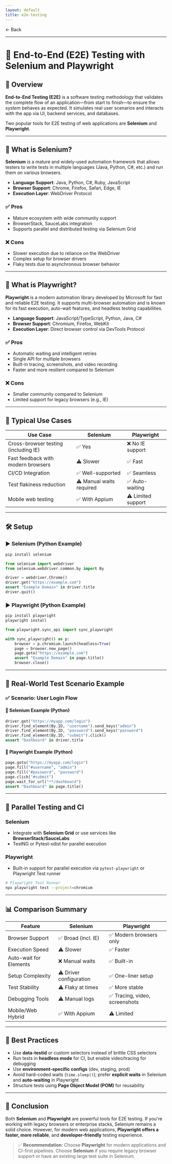```yaml
---
layout: default
title: e2e-testing 
---
```


<a href="https://anish7600.github.io/technical-writeups" style="text-decoration: none;">← Back</a>


---

# 🧪 End-to-End (E2E) Testing with Selenium and Playwright

## 📌 Overview

**End-to-End Testing (E2E)** is a software testing methodology that validates the complete flow of an application—from start to finish—to ensure the system behaves as expected. It simulates real user scenarios and interacts with the app via UI, backend services, and databases.

Two popular tools for E2E testing of web applications are **Selenium** and **Playwright**.

---

## 🧰 What is Selenium?

**Selenium** is a mature and widely-used automation framework that allows testers to write tests in multiple languages (Java, Python, C#, etc.) and run them on various browsers.

* **Language Support**: Java, Python, C#, Ruby, JavaScript
* **Browser Support**: Chrome, Firefox, Safari, Edge, IE
* **Execution Layer**: WebDriver Protocol

### ✅ Pros

* Mature ecosystem with wide community support
* BrowserStack, SauceLabs integration
* Supports parallel and distributed testing via Selenium Grid

### ❌ Cons

* Slower execution due to reliance on the WebDriver
* Complex setup for browser drivers
* Flaky tests due to asynchronous browser behavior

---

## 🚀 What is Playwright?

**Playwright** is a modern automation library developed by Microsoft for fast and reliable E2E testing. It supports multi-browser automation and is known for its fast execution, auto-wait features, and headless testing capabilities.

* **Language Support**: JavaScript/TypeScript, Python, Java, C#
* **Browser Support**: Chromium, Firefox, WebKit
* **Execution Layer**: Direct browser control via DevTools Protocol

### ✅ Pros

* Automatic waiting and intelligent retries
* Single API for multiple browsers
* Built-in tracing, screenshots, and video recording
* Faster and more resilient compared to Selenium

### ❌ Cons

* Smaller community compared to Selenium
* Limited support for legacy browsers (e.g., IE)

---

## 🧪 Typical Use Cases

| Use Case                             | Selenium                 | Playwright         |
| ------------------------------------ | ------------------------ | ------------------ |
| Cross-browser testing (including IE) | ✅ Yes                    | ❌ No IE support    |
| Fast feedback with modern browsers   | ⚠️ Slower                | ✅ Fast             |
| CI/CD Integration                    | ✅ Well-supported         | ✅ Seamless         |
| Test flakiness reduction             | ⚠️ Manual waits required | ✅ Auto-waiting     |
| Mobile web testing                   | ✅ With Appium            | ⚠️ Limited support |

---

## 🛠️ Setup

### ▶️ Selenium (Python Example)

```bash
pip install selenium
```

```python
from selenium import webdriver
from selenium.webdriver.common.by import By

driver = webdriver.Chrome()
driver.get("https://example.com")
assert "Example Domain" in driver.title
driver.quit()
```

### ▶️ Playwright (Python Example)

```bash
pip install playwright
playwright install
```

```python
from playwright.sync_api import sync_playwright

with sync_playwright() as p:
    browser = p.chromium.launch(headless=True)
    page = browser.new_page()
    page.goto("https://example.com")
    assert "Example Domain" in page.title()
    browser.close()
```

---

## 🧱 Real-World Test Scenario Example

### ✅ Scenario: User Login Flow

#### 🔹 Selenium Example (Python)

```python
driver.get("https://myapp.com/login")
driver.find_element(By.ID, "username").send_keys("admin")
driver.find_element(By.ID, "password").send_keys("password")
driver.find_element(By.ID, "submit").click()
assert "Dashboard" in driver.title
```

#### 🔹 Playwright Example (Python)

```python
page.goto("https://myapp.com/login")
page.fill("#username", "admin")
page.fill("#password", "password")
page.click("#submit")
page.wait_for_url("**/dashboard")
assert "Dashboard" in page.title()
```

---

## 🧪 Parallel Testing and CI

### Selenium

* Integrate with **Selenium Grid** or use services like **BrowserStack/SauceLabs**
* TestNG or Pytest-xdist for parallel execution

### Playwright

* Built-in support for parallel execution via `pytest-playwright` or Playwright Test runner

```bash
# Playwright Test Runner
npx playwright test --project=chromium
```

---

## 📊 Comparison Summary

| Feature                | Selenium                | Playwright                    |
| ---------------------- | ----------------------- | ----------------------------- |
| Browser Support        | ✅ Broad (incl. IE)      | ✅ Modern browsers only        |
| Execution Speed        | ⚠️ Slower               | ✅ Faster                      |
| Auto-wait for Elements | ❌ Manual waits          | ✅ Built-in                    |
| Setup Complexity       | ⚠️ Driver configuration | ✅ One-liner setup             |
| Test Stability         | ⚠️ Flaky at times       | ✅ More stable                 |
| Debugging Tools        | ⚠️ Manual logs          | ✅ Tracing, video, screenshots |
| Mobile/Web Hybrid      | ✅ With Appium           | ⚠️ Limited                    |

---

## 🧩 Best Practices

* Use **data-testid** or custom selectors instead of brittle CSS selectors
* Run tests in **headless mode** for CI, but enable video/tracing for debugging
* Use **environment-specific configs** (dev, staging, prod)
* Avoid hard-coded waits (`time.sleep()`); prefer **explicit waits** in Selenium and **auto-waiting** in Playwright
* Structure tests using **Page Object Model (POM)** for reusability

---

## 🧾 Conclusion

Both **Selenium** and **Playwright** are powerful tools for E2E testing. If you're working with legacy browsers or enterprise stacks, Selenium remains a solid choice. However, for modern web applications, **Playwright offers a faster, more reliable**, and **developer-friendly** testing experience.

> ✅ **Recommendation**:
> Choose **Playwright** for modern applications and CI-first pipelines. Choose **Selenium** if you require legacy browser support or have an existing large test suite in Selenium.
